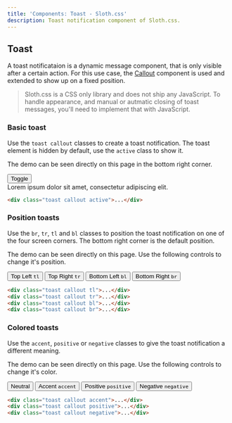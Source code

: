 ```yaml
---
title: 'Components: Toast - Sloth.css'
description: Toast notification component of Sloth.css.
---
```


## Toast

A toast notificataion is a dynamic message component, that is only visible after a certain action. For this use case, the <a href="/components/callout">Callout</a> component is used and extended to show up on a fixed position.

> Sloth.css is a CSS only library and does not ship any JavaScript. To handle appearance, and manual or autmatic closing of toast messages, you'll need to implement that with JavaScript.

### Basic toast

Use the `toast callout` classes to create a toast notification. The toast element is hidden by default, use the `active` class to show it.

<div class="demo">
  <p>The demo can be seen directly on this page in the bottom right corner.</p>
  <div class="flex gap-2">
    <button onclick="toggleToast()">Toggle</button>
  </div>
  <div class="toast callout active" id="toast">
    Lorem ipsum dolor sit amet, consectetur adipiscing elit.
  </div>
</div>

```html
<div class="toast callout active">...</div>
```

### Position toasts

Use the `br`, `tr`, `tl` and `bl` classes to position the toast notification on one of the four screen corners. The bottom right corner is the default position.

<div class="demo">
  <p>The demo can be seen directly on this page. Use the following controls to change it's position.</p>
  <div class="control grid grid-cols-2 max-w-screen-xs gap-2">
    <button class="neutral" onclick="positionToast('tl')">
      Top Left <code>tl</code>
    </button>
    <button class="neutral" onclick="positionToast('tr')">
      Top Right <code>tr</code>
    </button>
    <button class="neutral" onclick="positionToast('bl')">
      Bottom Left <code>bl</code>
    </button>
    <button class="neutral" onclick="positionToast('br')">
      Bottom Right <code>br</code>
    </button>
  </div>
</div>

```html
<div class="toast callout tl">...</div>
<div class="toast callout tr">...</div>
<div class="toast callout bl">...</div>
<div class="toast callout br">...</div>
```

### Colored toasts

Use the `accent`, `positive` or `negative` classes to give the toast notification a different meaning.

<div class="demo">
  <p>The demo can be seen directly on this page. Use the following controls to change it's color.</p>
  <div class="control flex gap-2">
    <button class="neutral" onclick="colorToast('neutral')">
      Neutral
    </button>
    <button onclick="colorToast('accent')">
      Accent <code>accent</code>
    </button>
    <button class="positive" onclick="colorToast('positive')">
      Positive <code>positive</code>
    </button>
    <button class="negative" onclick="colorToast('negative')">
      Negative <code>negative</code>
    </button>
  </div>
</div>

```html
<div class="toast callout accent">...</div>
<div class="toast callout positive">...</div>
<div class="toast callout negative">...</div>
```
